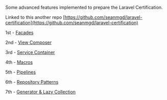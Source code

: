 Some advanced features implemented to prepare the Laravel Certification.

Linked to this another repo [https://github.com/seanmgd/laravel-certification](https://github.com/seanmgd/laravel-certification)

1st - [Facades](https://github.com/seanmgd/laravel-advanced/commit/2fd78be2e9ffefabd7b5a20538439220082a5f64)

2nd - [View Composer](https://github.com/seanmgd/laravel-advanced/commit/73e85f6142c6c29bcb81bb0b990bc73833c2bb6c)

3rd - [Service Container](https://github.com/seanmgd/laravel-advanced/commit/d926879c1a13930b139c40b749443e4ae4744c25)

4th - [Macros](https://github.com/seanmgd/laravel-advanced/commit/2f7a165eab812655de9a332386ecd04efe3647e7)

5th - [Pipelines](https://github.com/seanmgd/laravel-advanced/commit/2b9ce5c481240f94c0afc07bff5920e4f13e8be7)

6th - [Repository Patterns](https://github.com/seanmgd/laravel-advanced/commit/236c480409e95c410bcf92bb70e55665de045384)

7th - [Generator & Lazy Collection](https://github.com/seanmgd/laravel-advanced/commit/b662b35a24b91221e0c66a063c26bfd184d83cd6)
